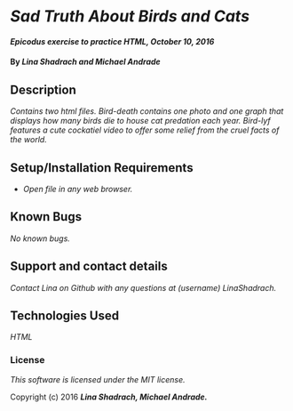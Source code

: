 # _Sad Truth About Birds and Cats_

#### _Epicodus exercise to practice HTML, October 10, 2016_

#### By _**Lina Shadrach and Michael Andrade**_

## Description

_Contains two html files. Bird-death contains one photo and one graph that displays how many birds die to house cat predation each year. Bird-lyf features a cute cockatiel video to offer some relief from the cruel facts of the world._

## Setup/Installation Requirements

* _Open file in any web browser._

## Known Bugs

_No known bugs._

## Support and contact details

_Contact Lina on Github with any questions at (username) LinaShadrach._

## Technologies Used

_HTML_

### License

*This software is licensed under the MIT license.*

Copyright (c) 2016 **_Lina Shadrach, Michael Andrade._**
